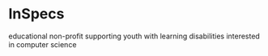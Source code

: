# InSpecs
educational non-profit supporting youth with learning disabilities interested in computer science
